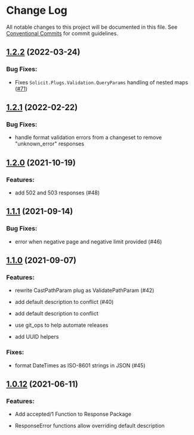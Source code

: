 # Change Log

All notable changes to this project will be documented in this file.
See [Conventional Commits](Https://conventionalcommits.org) for commit guidelines.

<!-- changelog -->

## [1.2.2](https://github.com/smartrent/solicit/compare/1.2.1...1.2.2) (2022-03-24)

### Bug Fixes:

* Fixes `Solicit.Plugs.Validation.QueryParams` handling of nested maps ([#71](https://github.com/smartrent/solicit/pull/71))



## [1.2.1](https://github.com/smartrent/solicit/compare/1.2.0...1.2.1) (2022-02-22)




### Bug Fixes:

* handle format validation errors from a changeset to remove "unknown_error" responses

## [1.2.0](https://github.com/smartrent/solicit/compare/1.1.1...1.2.0) (2021-10-19)




### Features:

* add 502 and 503 responses (#48)

## [1.1.1](https://github.com/smartrent/solicit/compare/1.1.0...1.1.1) (2021-09-14)




### Bug Fixes:

* error when negative page and negative limit provided (#46)



## [1.1.0](https://github.com/smartrent/solicit/compare/1.0.15...1.1.0) (2021-09-07)




### Features:

* rewrite CastPathParam plug as ValidatePathParam (#42)

* add default description to conflict (#40)

* add default description to conflict

* use git_ops to help automate releases

* add UUID helpers

### Fixes:

* format DateTimes as ISO-8601 strings in JSON (#45)

## [1.0.12](https://github.com/smartrent/solicit/compare/1.0.12...1.0.12) (2021-06-11)




### Features:

* Add accepted/1 Function to Response Package

* ResponseError functions allow overriding default description
